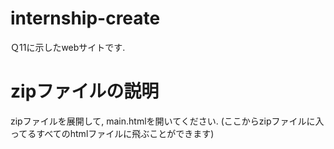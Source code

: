 # internship-create
Ｑ11に示したwebサイトです. 
# zipファイルの説明  
zipファイルを展開して, main.htmlを開いてください. (ここからzipファイルに入ってるすべてのhtmlファイルに飛ぶことができます) 
